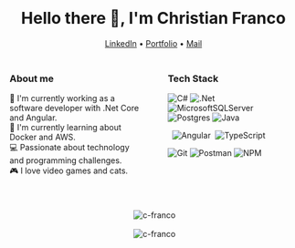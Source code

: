 <h1 align="center" style="margin-top: 40px;">Hello there 👋, I'm Christian Franco</h1>

<div align='center'>
    <a href='https://www.linkedin.com/in/christian-franco-soto'>LinkedIn</a> •
    <a href='https://www.christianfranco.dev'>Portfolio</a> •
    <a href='mailto:christianfrancosoto@gmail.com'>Mail</a> 
</div>

<div style="display: flex; justify-content: space-between; margin-top: 20px;">
 <div style="width: 45%;">

### About me

💼 I'm currently working as a software developer with .Net Core and Angular.<br>
🌱 I'm currently learning about Docker and AWS.<br>
💻 Passionate about technology and programming challenges. <br>
🎮 I love video games and cats.

  </div>
  <div style="width: 45%;">

### Tech Stack

![C#](https://img.shields.io/badge/c%23-%23239120.svg?style=for-the-badge&logo=csharp&logoColor=white)
![.Net](https://img.shields.io/badge/.NET-5C2D91?style=for-the-badge&logo=.net&logoColor=white)
![MicrosoftSQLServer](https://img.shields.io/badge/SQL%20Server-CC2927?style=for-the-badge&logo=microsoft%20sql%20server&logoColor=white)
![Postgres](https://img.shields.io/badge/postgres-%23316192.svg?style=for-the-badge&logo=postgresql&logoColor=white)
![Java](https://img.shields.io/badge/java-%23ED8B00.svg?style=for-the-badge&logo=openjdk&logoColor=white)

![<Html>](https://img.shields.io/badge/HTML-E34F26?style=for-the-badge&logo=html5&logoColor=white)
![<CSS>](https://img.shields.io/badge/CSS-1572B6?&style=for-the-badge&logo=css3&logoColor=white)
![Angular](https://img.shields.io/badge/angular-%23DD0031.svg?style=for-the-badge&logo=angular&logoColor=white)
![<JS>](https://img.shields.io/badge/JavaScript-F7DF1E?style=for-the-badge&logo=javascript&logoColor=black)
![TypeScript](https://img.shields.io/badge/typescript-%23007ACC.svg?style=for-the-badge&logo=typescript&logoColor=white)

![Git](https://img.shields.io/badge/git-%23F05033.svg?style=for-the-badge&logo=git&logoColor=white)
![Postman](https://img.shields.io/badge/Postman-FF6C37?style=for-the-badge&logo=postman&logoColor=white)
![NPM](https://img.shields.io/badge/NPM-%23CB3837.svg?style=for-the-badge&logo=npm&logoColor=white)

  </div>
</div>

<h1 align="center"></h1>

<p align='center'>
  &nbsp;<img align="center" src="https://github-readme-streak-stats.herokuapp.com?user=c-franco&theme=gotham&border_radius=4.6&date_format=j%20M%5B%20Y%5D" alt="c-franco" />
</p>

<p align='center'>
  &nbsp;<img align="center" src="https://github-readme-stats.vercel.app/api/?username=c-franco&show_icons=true&title_color=fff&icon_color=79ff97&text_color=9f9f9f&bg_color=151515" alt="c-franco" />
</p>
